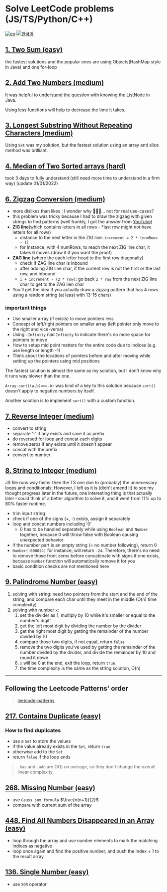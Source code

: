 # Solve LeetCode problems (JS/TS/Python/C++)

[![en](https://img.shields.io/badge/lang-EN-red.svg)](https://github.com/brandonwie/leetcode/blob/main/README.md)
[![한국어](https://img.shields.io/badge/lang-한국어-green.svg)](https://github.com/brandonwie/leetcode/blob/main/README.ko-kr.md)

## [1. Two Sum (easy)](https://github.com/brandonwie/leetcode/blob/main/001__two-sum.js)

the fastest solutions and the popular ones are using Objects(HashMap style in Java) and one for-loop

## [2. Add Two Numbers (medium)](https://github.com/brandonwie/leetcode/blob/main/002__add-two-numbers.js)

It was helpful to understand the question with knowing the ListNode in Java.

Using less functions will help to decrease the time it takes.

## [3. Longest Substring Without Repeating Characters (medium)](https://github.com/brandonwie/leetcode/blob/main/003__longest-substring.js)

Using `Set` was my solution, but the fastest solution using an array and slice method was brilliant.

## [4. Median of Two Sorted arrays (hard)](https://github.com/brandonwie/leetcode/blob/main/004__median-of-two-sorted-arrays.js)

took 3 days to fully understand (still need more time to understand in a firm way)
(update 01/01/2022)

## [6. Zigzag Conversion (medium)](https://github.com/brandonwie/leetcode/blob/main/006__zigzag-conversion.ts)

- more dislikes than likes : I wonder why 🤷🏻‍♂️... not for real use-cases?
- this problem was tricky because I had to draw the zigzag with given strings to find patterns (well frankly, I got the answer from [YouTube](https://www.youtube.com/watch?v=Q2Tw6gcVEwc&t=456s&ab_channel=NeetCode))
- **ZIG line**(which contains letters in all rows - \*last row might not have letters for all rows)
  - distance to the next letter in the ZIG line: `increment = 2 * (numRows - 1)`
  - for instance, with 4 numRows, to reach the next ZIG line char, it takes 6 moves (draw it if you want the proof)
- **ZAG line** (where the each letter head to the first row diagonally)
  - check if ZAG line char is inbound
  - after adding ZIG line char, if the current row is not the first or the last row, and inbound
  - `i + increment - (2 * row)`: go back `2 * row` from the next ZIG line char to get to the ZAG lien char
- You'll get the idea if you actually draw a zigzag pattern that has 4 rows using a random string (at least with 13-15 chars)

### important things

- Use smaller array (if exists) to move pointers less
- Concept of left/right pointers on smaller array (left pointer only move to the right and vice-versa)
- Using `-Infinity` nad `Infinity` to indicate there's no more space for pointers to move
- How to setup mid point matters for the entire code due to indices (e.g. use length or length -1)
- Think about the locations of pointers before and after moving while setting up the pointers using mid positions

The fastest solution is almost the same as my solution, but I don't know why it runs way slower than the one.

`Array.sort((a,b)=>a-b)` was kind of a key to this solution because `sort()` doesn't apply to negative numbers by itself.

Another solution is to implement `sort()` with a custom function.

## [7. Reverse Integer (medium)](https://github.com/brandonwie/leetcode/blob/main/007__reverse-integer.js)

- convert to string
- separate '-' if any exists and save it as prefix
- do reversed for loop and concat each digits
- remove zeros if any exists until it doesn't appear
- concat with the prefix
- convert to number

## [8. String to Integer (medium)](https://github.com/brandonwie/leetcode/blob/main/008__string-to-integer.js)

JS file runs way faster then the TS one due to (probably) the unnecessary loops and conditionals; However, I left as it is (didn't amend it) to see my thought progress later in the future, one interesting thing is that actually later I could think of a better algorithm to solve it, and it went from 11% up to 80% faster runtime.

- trim input string
- check if one of the signs (+, -) exists, assign it separately
- loop and concat numbers including '0'
  - 0 has to be handled separately while using `Boolean` and `Number` together, because 0 will throw false with Boolean causing unexpected behavior
- if the number part is an empty string (= no number following), return 0
- `Number(-000024)` for instance, will return `-24`. Therefore, there's no need to remove those front zeros before concatenate with signs if one exists, because `Number` function will automatically remove it for you
- basic condition checks are not mentioned here

## [9. Palindrome Number (easy)](https://github.com/brandonwie/leetcode/blob/main/009__palindrome-number.js)

1. solving with string: need two pointers from the start and the end of the string, and compare each char until they meet in the middle (O(n) time complexity)
1. solving with number `x`:
   1. set the divider as 1, multiply by 10 while it's smaller or equal to the number's digit'
   2. get the left most digit by dividing the number by the divider
   3. get the right most digit by getting the remainder of the number divided by 10
   4. compare those two digits, if not equal, return `false`
   5. remove the two digits you've used by getting the remainder of the number divided by the divider, and divide the remainder by 10 and round it down
   6. `x` will be 0 at the end, exit the loop, return `true`
   7. the time complexity is the same as the string solution, O(n)

---

## Following the Leetcode Patterns' order

> [leetcode-patterns](https://seanprashad.com/leetcode-patterns/)

## [217. Contains Duplicate (easy)](https://github.com/brandonwie/leetcode/blob/main/leetcode-patterns/001_217-contains-duplicate.js)

### How to find duplicates

- use a `Set` to store the values
- if the value already exists in the `Set`, return `true`
- otherwise add to the `Set`
- return `false` if the loop ends

> `.has` and `.add` are O(1) on average, so they don't change the overall linear complexity.

## [268. Missing Number (easy)](https://github.com/brandonwie/leetcode/blob/main/leetcode-patterns/002_268-missing-number.js)

- use `Gauss sum formula` $\frac{n(n+1)}{2}$
- compare with current sum of the array

## [448. Find All Numbers Disappeared in an Array (easy)](https://github.com/brandonwie/leetcode/blob/main/leetcode-patterns/003_448-find-all-numbers-disappeared-in-an-array.js)

- loop through the array and use number elements to mark the matching indices as negative
- loop once again and find the positive number, and push the index + 1 to the result array

## [136. Single Number (easy)](https://github.com/brandonwie/leetcode/blob/main/leetcode-patterns/004_136-single-number.js)

- use `XOR` operator
